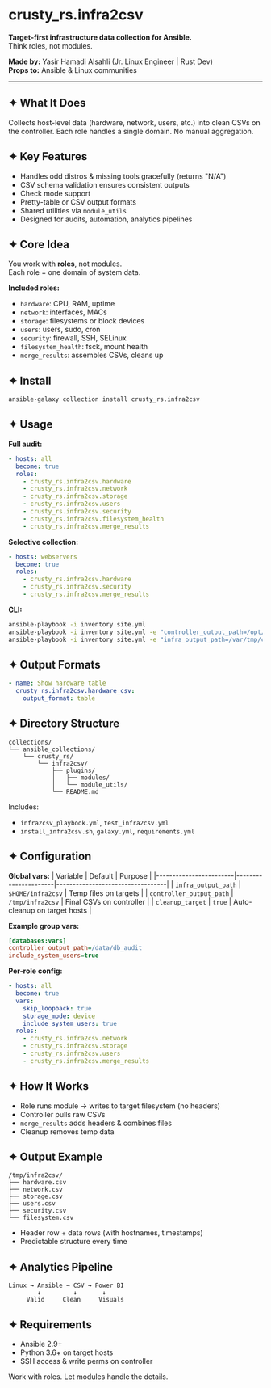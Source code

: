 
# crusty_rs.infra2csv

**Target-first infrastructure data collection for Ansible.**  
Think roles, not modules.

**Made by:** Yasir Hamadi Alsahli (Jr. Linux Engineer | Rust Dev)  
**Props to:** Ansible & Linux communities

---

## ✦ What It Does

Collects host-level data (hardware, network, users, etc.) into clean CSVs on the controller. Each role handles a single domain. No manual aggregation.

## ✦ Key Features

- Handles odd distros & missing tools gracefully (returns "N/A")
- CSV schema validation ensures consistent outputs
- Check mode support
- Pretty-table or CSV output formats
- Shared utilities via `module_utils`
- Designed for audits, automation, analytics pipelines

## ✦ Core Idea

You work with **roles**, not modules.  
Each role = one domain of system data.

**Included roles:**
- `hardware`: CPU, RAM, uptime
- `network`: interfaces, MACs
- `storage`: filesystems or block devices
- `users`: users, sudo, cron
- `security`: firewall, SSH, SELinux
- `filesystem_health`: fsck, mount health
- `merge_results`: assembles CSVs, cleans up

## ✦ Install

```bash
ansible-galaxy collection install crusty_rs.infra2csv
```

## ✦ Usage

**Full audit:**
```yaml
- hosts: all
  become: true
  roles:
    - crusty_rs.infra2csv.hardware
    - crusty_rs.infra2csv.network
    - crusty_rs.infra2csv.storage
    - crusty_rs.infra2csv.users
    - crusty_rs.infra2csv.security
    - crusty_rs.infra2csv.filesystem_health
    - crusty_rs.infra2csv.merge_results
```

**Selective collection:**
```yaml
- hosts: webservers
  become: true
  roles:
    - crusty_rs.infra2csv.hardware
    - crusty_rs.infra2csv.security
    - crusty_rs.infra2csv.merge_results
```

**CLI:**
```bash
ansible-playbook -i inventory site.yml
ansible-playbook -i inventory site.yml -e "controller_output_path=/opt/audit_data"
ansible-playbook -i inventory site.yml -e "infra_output_path=/var/tmp/collection"
```

## ✦ Output Formats

```yaml
- name: Show hardware table
  crusty_rs.infra2csv.hardware_csv:
    output_format: table
```

## ✦ Directory Structure

```
collections/
└── ansible_collections/
    └── crusty_rs/
        └── infra2csv/
            ├── plugins/
            │   ├── modules/
            │   └── module_utils/
            └── README.md
```

Includes:
- `infra2csv_playbook.yml`, `test_infra2csv.yml`
- `install_infra2csv.sh`, `galaxy.yml`, `requirements.yml`

## ✦ Configuration

**Global vars:**
| Variable               | Default              | Purpose                          |
|------------------------|----------------------|----------------------------------|
| `infra_output_path`    | `$HOME/infra2csv`    | Temp files on targets            |
| `controller_output_path` | `/tmp/infra2csv`   | Final CSVs on controller         |
| `cleanup_target`       | `true`               | Auto-cleanup on target hosts     |

**Example group vars:**
```ini
[databases:vars]
controller_output_path=/data/db_audit
include_system_users=true
```

**Per-role config:**
```yaml
- hosts: all
  become: true
  vars:
    skip_loopback: true
    storage_mode: device
    include_system_users: true
  roles:
    - crusty_rs.infra2csv.network
    - crusty_rs.infra2csv.storage
    - crusty_rs.infra2csv.users
    - crusty_rs.infra2csv.merge_results
```

## ✦ How It Works

- Role runs module → writes to target filesystem (no headers)
- Controller pulls raw CSVs
- `merge_results` adds headers & combines files
- Cleanup removes temp data

## ✦ Output Example

```
/tmp/infra2csv/
├── hardware.csv
├── network.csv
├── storage.csv
├── users.csv
├── security.csv
└── filesystem.csv
```

- Header row + data rows (with hostnames, timestamps)
- Predictable structure every time

## ✦ Analytics Pipeline

```
Linux → Ansible → CSV → Power BI
        ↓         ↓       ↓
     Valid     Clean     Visuals
```

## ✦ Requirements

- Ansible 2.9+
- Python 3.6+ on target hosts
- SSH access & write perms on controller




Work with roles. Let modules handle the details.

